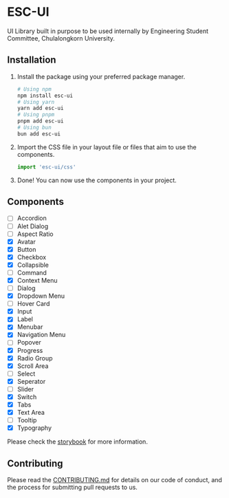 # ESC-UI

UI Library built in purpose to be used internally by Engineering Student Committee, Chulalongkorn University.

## Installation

1. Install the package using your preferred package manager.

   ```bash
   # Using npm
   npm install esc-ui
   # Using yarn
   yarn add esc-ui
   # Using pnpm
   pnpm add esc-ui
   # Using bun
   bun add esc-ui
   ```

1. Import the CSS file in your layout file or files that aim to use the components.

   ```js
   import 'esc-ui/css'
   ```

1. Done! You can now use the components in your project.

## Components

- [ ] Accordion
- [ ] Alet Dialog
- [ ] Aspect Ratio
- [x] Avatar
- [x] Button
- [x] Checkbox
- [x] Collapsible
- [ ] Command
- [x] Context Menu
- [ ] Dialog
- [x] Dropdown Menu
- [ ] Hover Card
- [x] Input
- [x] Label
- [x] Menubar
- [x] Navigation Menu
- [ ] Popover
- [x] Progress
- [x] Radio Group
- [x] Scroll Area
- [ ] Select
- [x] Seperator
- [ ] Slider
- [x] Switch
- [x] Tabs
- [x] Text Area
- [ ] Tooltip
- [x] Typography

Please check the [storybook](https://esc-chula.github.io/esc-ui/) for more information.

## Contributing

Please read the [CONTRIBUTING.md](CONTRIBUTING.md) for details on our code of conduct, and the process for submitting pull requests to us.
